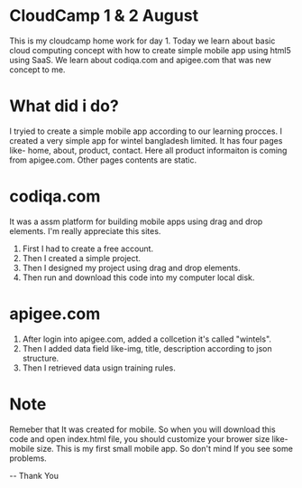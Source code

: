 CloudCamp 1 & 2 August
======================

This is my cloudcamp home work for day 1. Today we learn about basic cloud computing concept with how to create simple mobile app using html5 using SaaS.
We learn about codiqa.com and apigee.com that was new concept to me. 

What did i do?
=============
I tryied to create a simple mobile app according to our learning procces. I created a very simple app for wintel bangladesh limited.
It has four pages like- home, about, product, contact. Here all product informaiton is coming from apigee.com. Other pages contents are static.

codiqa.com
==========
It was a assm platform for building mobile apps using drag and drop elements. I'm really appreciate this sites.<br />
01) First I had to create a free account. <br />
02) Then I created a simple project.<br />
03) Then I designed my project using drag and drop elements. <br />
04) Then run and download this code into my computer local disk.

apigee.com
==========
01) After login into apigee.com, added a collcetion it's called "wintels".<br />
02) Then I added data field like-img, title, description according to json structure.<br />
3) Then I retrieved data usign training rules.



Note
====
Remeber that It was created for mobile. So when you will download this code and open index.html file, you should customize your brower size like-mobile size.
This is my first small mobile app. So don't mind If you see some problems. 


--
Thank You

